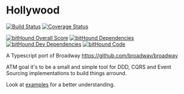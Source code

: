 # Hollywood

[![Build Status](https://travis-ci.org/jorge07/hollywood.svg?branch=master)](https://travis-ci.org/jorge07/hollywood) [![Coverage Status](https://coveralls.io/repos/github/jorge07/hollywood/badge.svg?branch=master)](https://coveralls.io/github/jorge07/hollywood?branch=master)

[![bitHound Overall Score](https://www.bithound.io/github/jorge07/hollywood/badges/score.svg)](https://www.bithound.io/github/jorge07/hollywood) [![bitHound Dependencies](https://www.bithound.io/github/jorge07/hollywood/badges/dependencies.svg)](https://www.bithound.io/github/jorge07/hollywood/master/dependencies/npm) [![bitHound Dev Dependencies](https://www.bithound.io/github/jorge07/hollywood/badges/devDependencies.svg)](https://www.bithound.io/github/jorge07/hollywood/master/dependencies/npm) [![bitHound Code](https://www.bithound.io/github/jorge07/hollywood/badges/code.svg)](https://www.bithound.io/github/jorge07/hollywood)

A Typescript port of Broadway https://github.com/broadway/broadway

ATM goal it's to be a small and simple tool for DDD, CQRS and Event Sourcing implementations to build things arround.

Look at [examples](https://github.com/jorge07/hollywood/tree/master/examples) for a better understanding.
